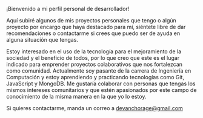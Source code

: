 ¡Bienvenido a mi perfil personal de desarrollador!

Aquí subiré algunos de mis proyectos personales que tengo o algún proyecto por encargo que haya destacado para mí, siéntete libre de dar recomendaciones o contactarme si crees que puedo ser de ayuda en alguna situación que tengas.

Estoy interesado en el uso de la tecnología para el mejoramiento de la sociedad y el beneficio de todos, por lo que creo que este es el lugar indicado para emprender proyectos colaborativos que nos fortalezcan como comunidad.
Actualmente soy pasante de la carrera de Ingeniería en Computación y estoy aprendiendo y practicando tecnologías como Git, JavaScript y MongoDB. Me gustaría colaborar con personas que tengas los mismos intereses comunitarios y que estén apasionados por este campo de conocimiento de la misma manera en la que yo lo estoy.

Si quieres contactarme, manda un correo a devanchorage@gmail.com
